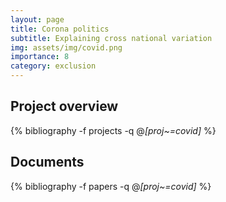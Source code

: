 ```yaml
---
layout: page
title: Corona politics
subtitle: Explaining cross national variation
img: assets/img/covid.png
importance: 8
category: exclusion 
---
```


## Project overview

<div class="publications">

  {% bibliography -f projects -q @*[proj~=covid]* %}

</div>

## Documents

<div class="publications">

  {% bibliography -f papers -q @*[proj~=covid]* %}

</div>



